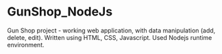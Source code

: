 # GunShop_NodeJs
Gun Shop project - working web application, with data manipulation (add, delete, edit). Written using HTML, CSS, Javascript. Used Nodejs runtime environment.
